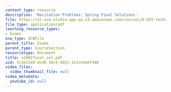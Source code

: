 ```yaml
---
content_type: resource
description: 'Recitation Problems: Spring Final Solutions'
file: https://ol-ocw-studio-app-qa.s3.amazonaws.com/courses/6-825-techniques-in-artificial-intelligence-sma-5504-fall-2002/5c5e1349dcd636c99d211e3ce9a6f448_s2001final_sol.pdf
file_type: application/pdf
learning_resource_types:
- Exams
ocw_type: OCWFile
parent_title: Exams
parent_type: CourseSection
resourcetype: Document
title: s2001final_sol.pdf
uid: 5c5e1349-dcd6-36c9-9d21-1e3ce9a6f448
video_files:
  video_thumbnail_file: null
video_metadata:
  youtube_id: null
---
```

